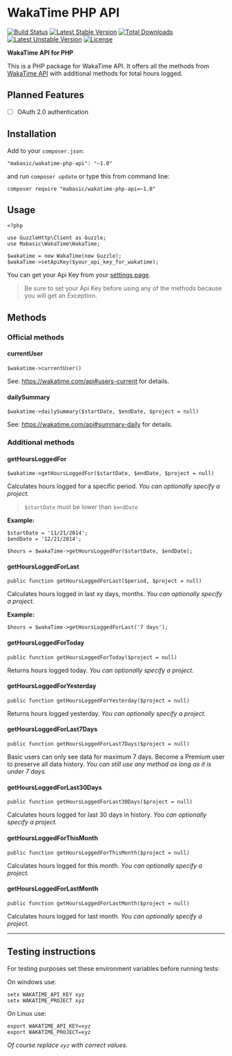 # WakaTime PHP API

[![Build Status](https://travis-ci.org/mabasic/wakatime-php-api.svg)](https://travis-ci.org/mabasic/wakatime-php-api) [![Latest Stable Version](https://poser.pugx.org/mabasic/wakatime-php-api/v/stable.svg)](https://packagist.org/packages/mabasic/wakatime-php-api) [![Total Downloads](https://poser.pugx.org/mabasic/wakatime-php-api/downloads.svg)](https://packagist.org/packages/mabasic/wakatime-php-api) [![Latest Unstable Version](https://poser.pugx.org/mabasic/wakatime-php-api/v/unstable.svg)](https://packagist.org/packages/mabasic/wakatime-php-api) [![License](https://poser.pugx.org/mabasic/wakatime-php-api/license.svg)](https://packagist.org/packages/mabasic/wakatime-php-api)

**WakaTime API for PHP**

This is a PHP package for WakaTime API. It offers all the methods from [WakaTime API](https://wakatime.com/api) with additional methods for total hours logged.

## Planned Features

- [ ] OAuth 2.0 authentication

## Installation

Add to your `composer.json`:

```
"mabasic/wakatime-php-api": "~1.0"
```

and run `composer update` or type this from command line: 

```
composer require "mabasic/wakatime-php-api=~1.0"
```

## Usage

```
<?php

use GuzzleHttp\Client as Guzzle;
use Mabasic\WakaTime\WakaTime;

$wakatime = new WakaTime(new Guzzle);
$wakaTime->setApiKey($your_api_key_for_wakatime);
```

You can get your Api Key from your [settings page](https://wakatime.com/settings).
 
> Be sure to set your Api Key before using any of the methods because you will get an Exception.
 
## Methods

### Official methods

#### currentUser

```
$wakatime->currentUser()
```

See: https://wakatime.com/api#users-current for details.

#### dailySummary

```
$wakatime->dailySummary($startDate, $endDate, $project = null)
```

See: https://wakatime.com/api#summary-daily for details.

### Additional methods

#### getHoursLoggedFor

```
$wakatime->getHoursLoggedFor($startDate, $endDate, $project = null)
```

Calculates hours logged for a specific period. 
_You can optionally specify a project._

> `$startDate` must be lower than `$endDate`

**Example:**

```
$startDate = '11/21/2014';
$endDate = '12/21/2014';

$hours = $wakaTime->getHoursLoggedFor($startDate, $endDate);
```

#### getHoursLoggedForLast

```
public function getHoursLoggedForLast($period, $project = null)
```

Calculates hours logged in last xy days, months. 
_You can optionally specify a project._

**Example:**

```
$hours = $wakaTime->getHoursLoggedForLast('7 days');
```

#### getHoursLoggedForToday

```
public function getHoursLoggedForToday($project = null)
```

Returns hours logged today. 
_You can optionally specify a project._

#### getHoursLoggedForYesterday

```
public function getHoursLoggedForYesterday($project = null)
```

Returns hours logged yesterday. 
_You can optionally specify a project._

#### getHoursLoggedForLast7Days

```
public function getHoursLoggedForLast7Days($project = null)
```

Basic users can only see data for maximum 7 days. Become a Premium user to preserve all data history. 
_You can still use any method as long as it is under 7 days._

#### getHoursLoggedForLast30Days

```
public function getHoursLoggedForLast30Days($project = null)
```

Calculates hours logged for last 30 days in history.
_You can optionally specify a project._

#### getHoursLoggedForThisMonth

```
public function getHoursLoggedForThisMonth($project = null)
```

Calculates hours logged for this month.
_You can optionally specify a project._

#### getHoursLoggedForLastMonth

```
public function getHoursLoggedForLastMonth($project = null)
```

Calculates hours logged for last month.
_You can optionally specify a project._

---

## Testing instructions

For testing purposes set these environment variables before running tests:

On windows use:

```
setx WAKATIME_API_KEY xyz
setx WAKATIME_PROJECT xyz
```

On Linux use:

```
export WAKATIME_API_KEY=xyz
export WAKATIME_PROJECT=xyz
```

_Of course replace `xyz` with correct values._